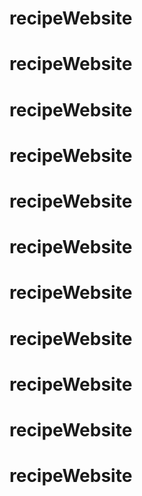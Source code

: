 # recipeWebsite
# recipeWebsite
# recipeWebsite
# recipeWebsite
# recipeWebsite
# recipeWebsite
# recipeWebsite
# recipeWebsite
# recipeWebsite
# recipeWebsite
# recipeWebsite
